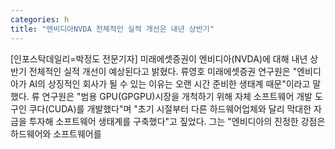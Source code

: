 ```yaml
---
categories: h
title: "엔비디아NVDA 전체적인 실적 개선은 내년 상반기"
---
```

[인포스탁데일리=박정도 전문기자] 미래에셋증권이 엔비디아(NVDA)에 대해 내년 상반기 전체적인 실적 개선이 예상된다고 밝혔다. 류영호 미래에셋증권 연구원은 "엔비디아가 AI의 상징적인 회사가 될 수 있는 이유는 오랜 시간 준비한 생태계 때문"이라고 말했다. 류 연구원은 "범용 GPU(GPGPU)시장을 개척하기 위해 자체 소프트웨어 개발 도구인 쿠다(CUDA)를 개발했다"며 "초기 시절부터 다른 하드웨어업체와 달리 막대한 자금을 투자해 소프트웨어 생태계를 구축했다"고 짚었다. 그는 "엔비디아의 진정한 강점은 하드웨어와 소프트웨어를